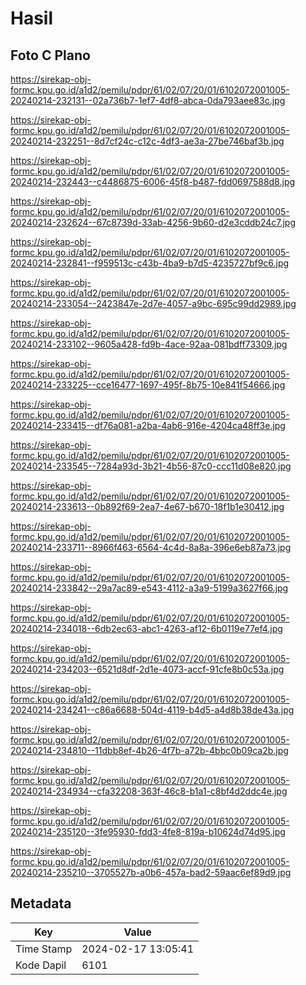 # Hasil

## Foto C Plano

https://sirekap-obj-formc.kpu.go.id/a1d2/pemilu/pdpr/61/02/07/20/01/6102072001005-20240214-232131--02a736b7-1ef7-4df8-abca-0da793aee83c.jpg

https://sirekap-obj-formc.kpu.go.id/a1d2/pemilu/pdpr/61/02/07/20/01/6102072001005-20240214-232251--8d7cf24c-c12c-4df3-ae3a-27be746baf3b.jpg

https://sirekap-obj-formc.kpu.go.id/a1d2/pemilu/pdpr/61/02/07/20/01/6102072001005-20240214-232443--c4486875-6006-45f8-b487-fdd0697588d8.jpg

https://sirekap-obj-formc.kpu.go.id/a1d2/pemilu/pdpr/61/02/07/20/01/6102072001005-20240214-232624--67c8739d-33ab-4256-9b60-d2e3cddb24c7.jpg

https://sirekap-obj-formc.kpu.go.id/a1d2/pemilu/pdpr/61/02/07/20/01/6102072001005-20240214-232841--f959513c-c43b-4ba9-b7d5-4235727bf9c6.jpg

https://sirekap-obj-formc.kpu.go.id/a1d2/pemilu/pdpr/61/02/07/20/01/6102072001005-20240214-233054--2423847e-2d7e-4057-a9bc-695c99dd2989.jpg

https://sirekap-obj-formc.kpu.go.id/a1d2/pemilu/pdpr/61/02/07/20/01/6102072001005-20240214-233102--9605a428-fd9b-4ace-92aa-081bdff73309.jpg

https://sirekap-obj-formc.kpu.go.id/a1d2/pemilu/pdpr/61/02/07/20/01/6102072001005-20240214-233225--cce16477-1697-495f-8b75-10e841f54666.jpg

https://sirekap-obj-formc.kpu.go.id/a1d2/pemilu/pdpr/61/02/07/20/01/6102072001005-20240214-233415--df76a081-a2ba-4ab6-916e-4204ca48ff3e.jpg

https://sirekap-obj-formc.kpu.go.id/a1d2/pemilu/pdpr/61/02/07/20/01/6102072001005-20240214-233545--7284a93d-3b21-4b56-87c0-ccc11d08e820.jpg

https://sirekap-obj-formc.kpu.go.id/a1d2/pemilu/pdpr/61/02/07/20/01/6102072001005-20240214-233613--0b892f69-2ea7-4e67-b670-18f1b1e30412.jpg

https://sirekap-obj-formc.kpu.go.id/a1d2/pemilu/pdpr/61/02/07/20/01/6102072001005-20240214-233711--8966f463-6564-4c4d-8a8a-396e6eb87a73.jpg

https://sirekap-obj-formc.kpu.go.id/a1d2/pemilu/pdpr/61/02/07/20/01/6102072001005-20240214-233842--29a7ac89-e543-4112-a3a9-5199a3627f66.jpg

https://sirekap-obj-formc.kpu.go.id/a1d2/pemilu/pdpr/61/02/07/20/01/6102072001005-20240214-234018--6db2ec63-abc1-4263-af12-6b0119e77ef4.jpg

https://sirekap-obj-formc.kpu.go.id/a1d2/pemilu/pdpr/61/02/07/20/01/6102072001005-20240214-234203--6521d8df-2d1e-4073-accf-91cfe8b0c53a.jpg

https://sirekap-obj-formc.kpu.go.id/a1d2/pemilu/pdpr/61/02/07/20/01/6102072001005-20240214-234241--c86a6688-504d-4119-b4d5-a4d8b38de43a.jpg

https://sirekap-obj-formc.kpu.go.id/a1d2/pemilu/pdpr/61/02/07/20/01/6102072001005-20240214-234810--11dbb8ef-4b26-4f7b-a72b-4bbc0b09ca2b.jpg

https://sirekap-obj-formc.kpu.go.id/a1d2/pemilu/pdpr/61/02/07/20/01/6102072001005-20240214-234934--cfa32208-363f-46c8-b1a1-c8bf4d2ddc4e.jpg

https://sirekap-obj-formc.kpu.go.id/a1d2/pemilu/pdpr/61/02/07/20/01/6102072001005-20240214-235120--3fe95930-fdd3-4fe8-819a-b10624d74d95.jpg

https://sirekap-obj-formc.kpu.go.id/a1d2/pemilu/pdpr/61/02/07/20/01/6102072001005-20240214-235210--3705527b-a0b6-457a-bad2-59aac6ef89d9.jpg


## Metadata

| Key        | Value               |
| ---------- | ------------------- |
| Time Stamp | 2024-02-17 13:05:41 |
| Kode Dapil | 6101                |



